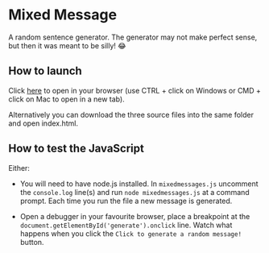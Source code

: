 # Mixed Message

A random sentence generator. The generator may not make perfect sense, but then it was meant to be silly! :joy:

## How to launch
Click [here](https://freddelaszlo.github.io/mixedmessages/) to open in your browser (use CTRL + click on Windows or CMD + click on Mac to open in a new tab).

Alternatively you can download the three source files into the same folder and open index.html.

## How to test the JavaScript
Either:
+ You will need to have node.js installed. In `mixedmessages.js` uncomment the `console.log` line(s) and run `node mixedmessages.js` at a command prompt. Each time you run the file a new message is generated.
 
+ Open a debugger in your favourite browser, place a breakpoint at the `document.getElementById('generate').onclick` line. Watch what happens when you click the `Click to generate a random message!` button.
